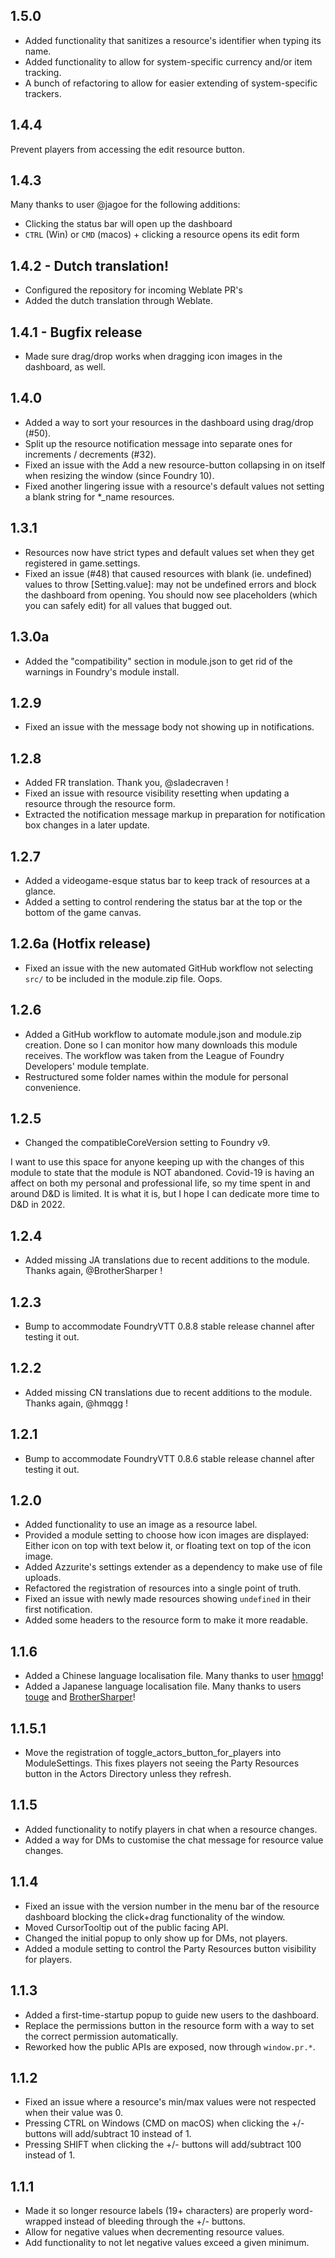 1.5.0
--
* Added functionality that sanitizes a resource's identifier when typing its 
name.
* Added functionality to allow for system-specific currency and/or item
tracking.
* A bunch of refactoring to allow for easier extending of system-specific
trackers.


1.4.4
--
Prevent players from accessing the edit resource button.


1.4.3
--
Many thanks to user @jagoe for the following additions:

* Clicking the status bar will open up the dashboard
* `CTRL` (Win) or `CMD` (macos) + clicking a resource opens its edit form


1.4.2 - Dutch translation!
--
* Configured the repository for incoming Weblate PR's
* Added the dutch translation through Weblate.


1.4.1 - Bugfix release
--
* Made sure drag/drop works when dragging icon images in the dashboard, as well.


1.4.0 
--
* Added a way to sort your resources in the dashboard using drag/drop (#50).
* Split up the resource notification message into separate ones for 
increments / decrements (#32).
* Fixed an issue with the Add a new resource-button collapsing in on itself 
when resizing the window (since Foundry 10).
* Fixed another lingering issue with a resource's default values not setting 
a blank string for *_name resources.


1.3.1
--
* Resources now have strict types and default values set when they get
registered in game.settings.
* Fixed an issue (#48) that caused resources with blank (ie. undefined) values 
to throw [Setting.value]: may not be undefined errors and block the dashboard 
from opening. You should now see placeholders (which you can safely edit) for 
all values that bugged out.


1.3.0a
--
* Added the "compatibility" section in module.json to get rid of the warnings in
Foundry's module install.


1.2.9
--
* Fixed an issue with the message body not showing up in notifications.


1.2.8
--
* Added FR translation. Thank you, @sladecraven !
* Fixed an issue with resource visibility resetting when updating a resource
through the resource form.
* Extracted the notification message markup in preparation for notification box
changes in a later update.


1.2.7
--
* Added a videogame-esque status bar to keep track of resources at a glance.
* Added a setting to control rendering the status bar at the top or the bottom
of the game canvas.


1.2.6a (Hotfix release)
--
* Fixed an issue with the new automated GitHub workflow not selecting `src/` to 
be included in the module.zip file. Oops.


1.2.6
--
* Added a GitHub workflow to automate module.json and module.zip creation. Done
so I can monitor how many downloads this module receives. The workflow was 
taken from the League of Foundry Developers' module template.
* Restructured some folder names within the module for personal convenience.


1.2.5
--
* Changed the compatibleCoreVersion setting to Foundry v9.

I want to use this space for anyone keeping up with the changes of this module
to state that the module is NOT abandoned. Covid-19 is having an affect on both 
my personal and professional life, so my time spent in and around D&D is 
limited. It is what it is, but I hope I can dedicate more time to D&D in 2022.


1.2.4
--
* Added missing JA translations due to recent additions to the module. Thanks 
again, @BrotherSharper !


1.2.3
--
* Bump to accommodate FoundryVTT 0.8.8 stable release channel after testing it out.


1.2.2
--
* Added missing CN translations due to recent additions to the module. Thanks 
again, @hmqgg !


1.2.1
--
* Bump to accommodate FoundryVTT 0.8.6 stable release channel after testing it 
out.


1.2.0
--
* Added functionality to use an image as a resource label.
* Provided a module setting to choose how icon images are displayed: Either icon
on top with text below it, or floating text on top of the icon image.
* Added Azzurite's settings extender as a dependency to make use of file
  uploads.
* Refactored the registration of resources into a single point of truth.
* Fixed an issue with newly made resources showing `undefined` in their first
  notification.
* Added some headers to the resource form to make it more readable.


1.1.6
--
* Added a Chinese language localisation file. Many thanks to user [hmqgg](https://github.com/hmqgg)!
* Added a Japanese language localisation file. Many thanks to users
  [touge](https://github.com/touge) and [BrotherSharper](https://github.com/BrotherSharper)!


1.1.5.1
--
* Move the registration of toggle_actors_button_for_players into ModuleSettings.
This fixes players not seeing the Party Resources button in the Actors Directory
unless they refresh.


1.1.5
--
* Added functionality to notify players in chat when a resource changes.
* Added a way for DMs to customise the chat message for resource value changes.


1.1.4
--
* Fixed an issue with the version number in the menu bar of the resource
  dashboard blocking the click+drag functionality of the window.
* Moved CursorTooltip out of the public facing API.
* Changed the initial popup to only show up for DMs, not players.
* Added a module setting to control the Party Resources button visibility for
  players.


1.1.3
--
* Added a first-time-startup popup to guide new users to the dashboard.
* Replace the permissions button in the resource form with a way to set the
  correct permission automatically.
* Reworked how the public APIs are exposed, now through `window.pr.*`.


1.1.2
--
* Fixed an issue where a resource's min/max values were not respected when their
  value was 0.
* Pressing CTRL on Windows (CMD on macOS) when clicking the +/- buttons will
  add/subtract 10 instead of 1.
* Pressing SHIFT when clicking the +/- buttons will add/subtract 100 instead of 1.


1.1.1
--
* Made it so longer resource labels (19+ characters) are properly word-wrapped
  instead of bleeding through the +/- buttons.
* Allow for negative values when decrementing resource values.
* Add functionality to not let negative values exceed a given minimum.

